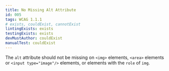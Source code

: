 ```yaml
---
title: No Missing Alt Attribute
id: 005
tags: WCAG 1.1.1
# exists, couldExist, cannotExist
lintingExists: exists
testingExists: exists
devMustAuthor: couldExist
manualTest: couldExist
---
```


The `alt` attribute should not be missing on `<img>` elements, `<area>` elements or `<input type="image"/>` elements, or elements with the `role` of `img`.